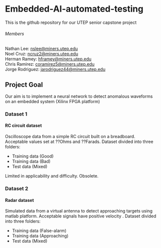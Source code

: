 # Embedded-AI-automated-testing
This is the github repository for our UTEP senior capstone project  
###### Members
Nathan Lee: nslee@miners.utep.edu  
Noel Cruz: ncruz2@miners.utep.edu  
Herman Ramey: hframey@miners.utep.edu  
Chris Ramirez: coramirez5@miners.utep.edu  
Jorge Rodriguez: jarodriguez44@miners.utep.edu
## Project Goal
Our aim is to implement a neural network to detect anomalous waveforms on an embedded system (Xilinx FPGA platform)

### Dataset  1
#### RC circuit dataset
Oscilloscope data from a simple RC circuit built on a breadboard. Acceptable values set at ??Ohms and ??Farads. Dataset divided into three folders:  
- Training data (Good)
- Training data (Bad)
- Test data (Mixed)

Limited in applicability and difficulty. Obsolete.

### Dataset 2
#### Radar dataset
Simulated data from a virtual antenna to detect approaching  targets using matlab platform. Acceptable signals have positive velocity . Dataset divided into three folders:  
- Training data (False-alarm)
- Training data (Approaching)
- Test data (Mixed)
